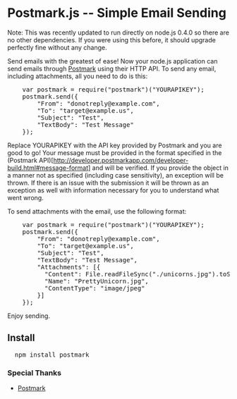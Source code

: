 # Postmark.js -- Simple Email Sending


Note: This was recently updated to run directly on node.js 0.4.0 so there are no other dependencies. If you were using this before, it should upgrade perfectly fine without any change. 

Send emails with the greatest of ease! Now your node.js application can send emails through [Postmark](http://www.postmarkapp.com) using their HTTP API. To send any email, including attachments, all you need to do is this:

<pre>
    var postmark = require("postmark")("YOURAPIKEY");
    postmark.send({
        "From": "donotreply@example.com", 
        "To": "target@example.us", 
        "Subject": "Test", 
        "TextBody": "Test Message"
    });
</pre>

Replace YOURAPIKEY with the API key provided by Postmark and you are good to go! Your message must be provided in the format specified in the (Postmark API)[http://developer.postmarkapp.com/developer-build.html#message-format] and will be verified. If you provide the object in a manner not as specified (including case sensitivity), an exception will be thrown. If there is an issue with the submission it will be thrown as an exception as well with information necessary for you to understand what went wrong.

To send attachments with the email, use the following format:

<pre>
    var postmark = require("postmark")("YOURAPIKEY");
    postmark.send({
        "From": "donotreply@example.com", 
        "To": "target@example.us", 
        "Subject": "Test", 
        "TextBody": "Test Message",
        "Attachments": [{
          "Content": File.readFileSync("./unicorns.jpg").toString('base64'),
          "Name": "PrettyUnicorn.jpg",
          "ContentType": "image/jpeg"
        }]
    });
</pre>


Enjoy sending.

## Install

<pre>
  npm install postmark
</pre>

### Special Thanks
  * [Postmark](http://www.postmarkapp.com) 

